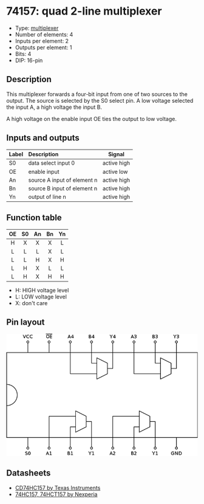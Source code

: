 # 74157: quad 2-line multiplexer

- Type: [multiplexer](encoders_decoders.md)
- Number of elements: 4
- Inputs per element: 2
- Outputs per element: 1
- Bits: 4
- DIP: 16-pin

## Description

This multiplexer forwards a four-bit input from one of two sources to the output.
The source is selected by the S0 select pin. A low voltage selected the input A, a high voltage the input B.

A high voltage on the enable input OE ties the output to low voltage.

## Inputs and outputs

| Label | Description                 | Signal      |
|:----- |:--------------------------- | ----------- |
| S0    | data select input 0         | active high |
| OE    | enable input                | active low  |
| An    | source A input of element n | active high |
| Bn    | source B input of element n | active high |
| Yn    | output of line n            | active high |

## Function table

| OE  | S0  | An  | Bn  | Yn  |
|:---:|:---:|:---:|:---:|:---:|
|  H  |  X  |  X  |  X  |  L  |
|  L  |  L  |  L  |  X  |  L  |
|  L  |  L  |  H  |  X  |  H  |
|  L  |  H  |  X  |  L  |  L  |
|  L  |  H  |  X  |  H  |  H  |

- H: HIGH voltage level
- L: LOW voltage level
- X: don't care

## Pin layout

![](../dia/74157-dip.png)


## Datasheets

- [CD74HC157 by Texas Instruments](http://www.ti.com/lit/gpn/cd74hc157)
- [74HC157, 74HCT157 by Nexperia](https://assets.nexperia.com/documents/data-sheet/74HC_HCT157.pdf)
